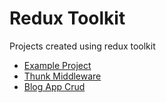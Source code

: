 # Redux Toolkit

Projects created using redux toolkit

- [Example Project](https://github.com/ikramdeveloper/redux-toolkit/tree/master/example-project)
- [Thunk Middleware](https://github.com/ikramdeveloper/redux-toolkit/tree/master/thunk-middleware)
- [Blog App Crud](https://github.com/ikramdeveloper/redux-toolkit/tree/master/blog-add-crud)
